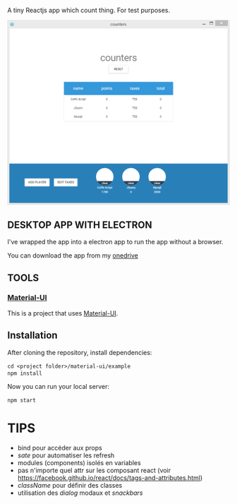 A tiny Reactjs app which count thing.
For test purposes.

![screenshot](screenshot.gif "screenshot")


## DESKTOP APP WITH ELECTRON

I've wrapped the app into a electron app to run the app without a browser.

You can download the app from my [onedrive](https://onedrive.live.com/redir?resid=fe52b46d3240d773!121722&authkey=!ACRnVR273bIir4U&ithint=file%2czip)


## TOOLS

### [Material-UI](http://callemall.github.io/material-ui/)

This is a project that uses [Material-UI](http://callemall.github.io/material-ui/).

## Installation
After cloning the repository, install dependencies:
```
cd <project folder>/material-ui/example
npm install
```

Now you can run your local server:
```
npm start
```

# TIPS

* bind pour accéder aux props
* _sate_ pour automatiser les refresh
* modules (components) isolés en variables
* pas n'importe quel attr sur les composant react (voir https://facebook.github.io/react/docs/tags-and-attributes.html)
* _className_ pour définir des classes
* utilisation des _dialog_ modaux et _snackbars_
